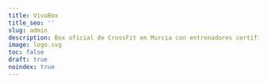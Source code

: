 ```yaml
---
title: VivoBox
title_seo: ''
slug: admin
description: Box oficial de CrossFit en Murcia con entrenadores certificados
image: logo.svg
toc: false
draft: true
noindex: true
---
```

